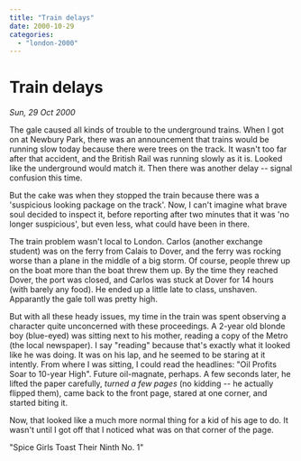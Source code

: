 ```yaml
---
title: "Train delays"
date: 2000-10-29
categories: 
  - "london-2000"
---
```


# Train delays

*Sun, 29 Oct 2000*

The gale caused all kinds of trouble to the underground trains. When I got on at Newbury Park, there was an announcement that trains would be running slow today because there were trees on the track. It wasn't too far after that accident, and the British Rail was running slowly as it is. Looked like the underground would match it. Then there was another delay -- signal confusion this time.

But the cake was when they stopped the train because there was a 'suspicious looking package on the track'. Now, I can't imagine what brave soul decided to inspect it, before reporting after two minutes that it was 'no longer suspicious', but even less, what could have been in there.

The train problem wasn't local to London. Carlos (another exchange student) was on the ferry from Calais to Dover, and the ferry was rocking worse than a plane in the middle of a big storm. Of course, people threw up on the boat more than the boat threw them up. By the time they reached Dover, the port was closed, and Carlos was stuck at Dover for 14 hours (with barely any food). He ended up a little late to class, unshaven. Apparantly the gale toll was pretty high.

But with all these heady issues, my time in the train was spent observing a character quite unconcerned with these proceedings. A 2-year old blonde boy (blue-eyed) was sitting next to his mother, reading a copy of the Metro (the local newspaper). I say "reading" because that's exactly what it looked like he was doing. It was on his lap, and he seemed to be staring at it intently. From where I was sitting, I could read the headlines: "Oil Profits Soar to 10-year High". Future oil-magnate, perhaps. A few seconds later, he lifted the paper carefully, _turned a few pages_ (no kidding -- he actually flipped them), came back to the front page, stared at one corner, and started biting it.

Now, that looked like a much more normal thing for a kid of his age to do. It wasn't until I got off that I noticed what was on that corner of the page.

"Spice Girls Toast Their Ninth No. 1"